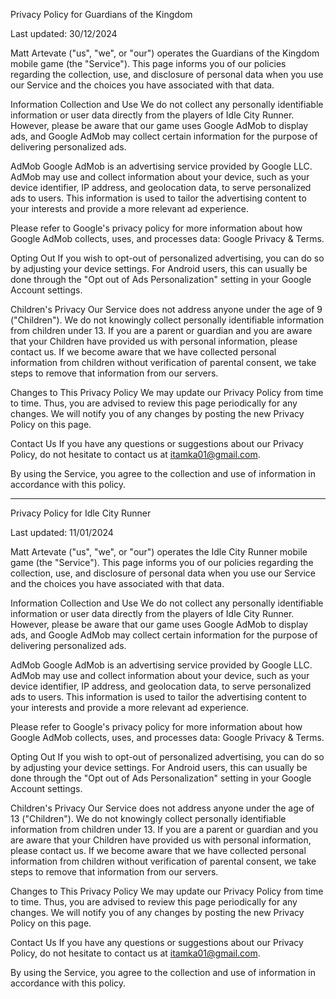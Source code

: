 Privacy Policy for Guardians of the Kingdom

Last updated: 30/12/2024

Matt Artevate ("us", "we", or "our") operates the Guardians of the Kingdom mobile game (the "Service"). This page informs you of our policies regarding the collection, use, and disclosure of personal data when you use our Service and the choices you have associated with that data.

Information Collection and Use
We do not collect any personally identifiable information or user data directly from the players of Idle City Runner. However, please be aware that our game uses Google AdMob to display ads, and Google AdMob may collect certain information for the purpose of delivering personalized ads.

AdMob
Google AdMob is an advertising service provided by Google LLC. AdMob may use and collect information about your device, such as your device identifier, IP address, and geolocation data, to serve personalized ads to users. This information is used to tailor the advertising content to your interests and provide a more relevant ad experience.

Please refer to Google's privacy policy for more information about how Google AdMob collects, uses, and processes data: Google Privacy & Terms.

Opting Out
If you wish to opt-out of personalized advertising, you can do so by adjusting your device settings. For Android users, this can usually be done through the "Opt out of Ads Personalization" setting in your Google Account settings.

Children's Privacy
Our Service does not address anyone under the age of 9 ("Children"). We do not knowingly collect personally identifiable information from children under 13. If you are a parent or guardian and you are aware that your Children have provided us with personal information, please contact us. If we become aware that we have collected personal information from children without verification of parental consent, we take steps to remove that information from our servers.

Changes to This Privacy Policy
We may update our Privacy Policy from time to time. Thus, you are advised to review this page periodically for any changes. We will notify you of any changes by posting the new Privacy Policy on this page.

Contact Us
If you have any questions or suggestions about our Privacy Policy, do not hesitate to contact us at itamka01@gmail.com.

By using the Service, you agree to the collection and use of information in accordance with this policy.

-------------------------------------------------------------------------------------------------------------------------------------------------------------------------------------------------------------------------------------------------------------------------------------------------------------------------------------------
Privacy Policy for Idle City Runner

Last updated: 11/01/2024

Matt Artevate ("us", "we", or "our") operates the Idle City Runner mobile game (the "Service"). This page informs you of our policies regarding the collection, use, and disclosure of personal data when you use our Service and the choices you have associated with that data.

Information Collection and Use
We do not collect any personally identifiable information or user data directly from the players of Idle City Runner. However, please be aware that our game uses Google AdMob to display ads, and Google AdMob may collect certain information for the purpose of delivering personalized ads.

AdMob
Google AdMob is an advertising service provided by Google LLC. AdMob may use and collect information about your device, such as your device identifier, IP address, and geolocation data, to serve personalized ads to users. This information is used to tailor the advertising content to your interests and provide a more relevant ad experience.

Please refer to Google's privacy policy for more information about how Google AdMob collects, uses, and processes data: Google Privacy & Terms.

Opting Out
If you wish to opt-out of personalized advertising, you can do so by adjusting your device settings. For Android users, this can usually be done through the "Opt out of Ads Personalization" setting in your Google Account settings.

Children's Privacy
Our Service does not address anyone under the age of 13 ("Children"). We do not knowingly collect personally identifiable information from children under 13. If you are a parent or guardian and you are aware that your Children have provided us with personal information, please contact us. If we become aware that we have collected personal information from children without verification of parental consent, we take steps to remove that information from our servers.

Changes to This Privacy Policy
We may update our Privacy Policy from time to time. Thus, you are advised to review this page periodically for any changes. We will notify you of any changes by posting the new Privacy Policy on this page.

Contact Us
If you have any questions or suggestions about our Privacy Policy, do not hesitate to contact us at itamka01@gmail.com.

By using the Service, you agree to the collection and use of information in accordance with this policy.

